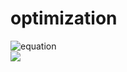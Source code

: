 # optimization  
![equation](http://latex.codecogs.com/gif.latex?\frac{5+4+(2-3-(6+\frac{4}{5}))}{3(6-2)(2-7)})  
<img src="http://www.forkosh.com/mathtex.cgi? \Large x=\frac{-b\pm\sqrt{b^2-4ac}}{2a}"> 
